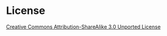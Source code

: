 # License

[Creative Commons Attribution-ShareAlike 3.0 Unported License](http://creativecommons.org/licenses/by-sa/3.0/ "license")
